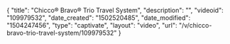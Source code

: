 {
    "title": "Chicco&reg; Bravo&reg; Trio Travel System",
    "description": "",
    "videoid": "109979532",
    "date_created": "1502520485",
    "date_modified": "1504247456",
    "type": "captivate",
    "layout": "video",
    "url": "\/v\/chicco-bravo-trio-travel-system\/109979532"
}